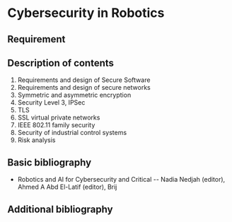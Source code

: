 # Cybersecurity in Robotics

## Requirement

## Description of contents

1. Requirements and design of Secure Software
2. Requirements and design of secure networks
3. Symmetric and asymmetric encryption
4. Security Level 3, IPSec
5. TLS
6. SSL virtual private networks
7. IEEE 802.11 family security
8. Security of industrial control systems
9. Risk analysis

## Basic bibliography

- Robotics and AI for Cybersecurity and Critical -- Nadia Nedjah (editor), Ahmed A Abd El-Latif (editor), Brij

## Additional bibliography

